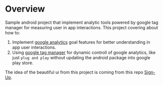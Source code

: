 # Overview

Sample android project that implement analytic tools powered by google tag manager for measuring user in app interactions. This project covering about how to:

1. Implement [google analytics](https://developers.google.com/analytics/devguides/collection) goal features for better understanding in app user interactions.
2. Using [google tag manager](https://developers.google.com/tag-manager/android/) for dynamic controll of google analytics, like just `plug and play` without updating the android package into google play store.

The idea of the beautiful ui from this project is coming from this repo [Sign-Up](https://github.com/ahmadnurhidayat/Sign-Up).
